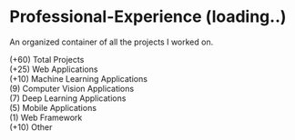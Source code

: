 # Professional-Experience (loading..)
An organized container of all the projects I worked on.


(+60) Total Projects<br/>
(+25) Web Applications<br/>
(+10) Machine Learning Applications<br/>
(9) Computer Vision Applications<br/>
(7) Deep Learning Applications<br/>
(5) Mobile Applications<br/>
(1) Web Framework<br/>
(+10) Other<br/>
